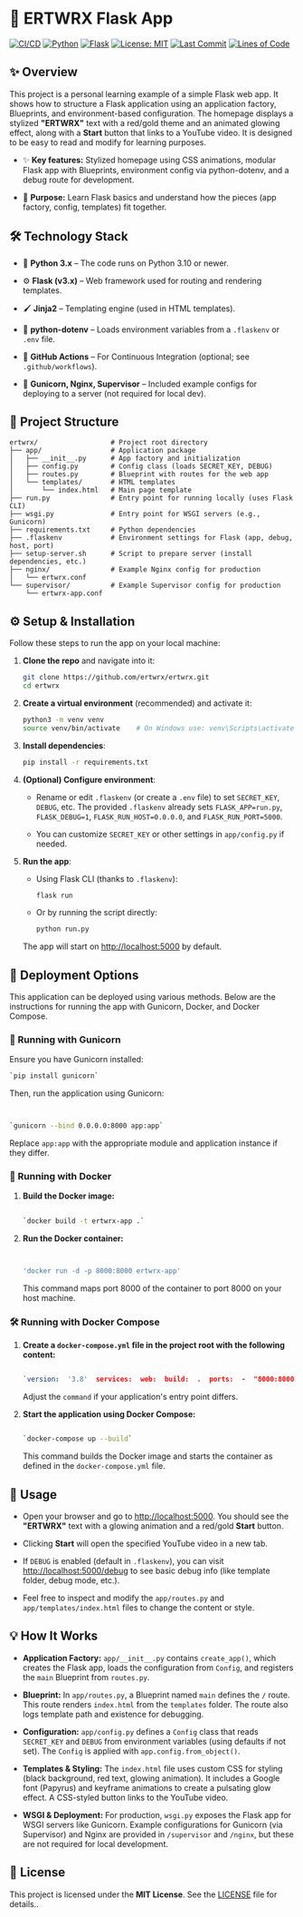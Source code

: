 # 🚀 ERTWRX Flask App

[![CI/CD](https://img.shields.io/github/actions/workflow/status/ertwrx/ertwrx/ci-cd.yml?branch=master)](https://github.com/ertwrx/ertwrx/actions/workflows/ci-cd.yml)
[![Python](https://img.shields.io/badge/Python-3.10+-blue.svg)](https://www.python.org/)
[![Flask](https://img.shields.io/badge/Flask-3.x-lightgrey.svg)](https://flask.palletsprojects.com/)
[![License: MIT](https://img.shields.io/badge/License-MIT-yellow.svg)](https://opensource.org/licenses/MIT)
[![Last Commit](https://img.shields.io/github/last-commit/ertwrx/ertwrx.svg)](https://github.com/ertwrx/ertwrx/commits/master)
[![Lines of Code](https://img.shields.io/tokei/lines/github/ertwrx/ertwrx)](https://github.com/ertwrx/ertwrx)


## ✨ Overview

This project is a personal learning example of a simple Flask web app. It shows how to structure a Flask application using an application factory, Blueprints, and environment-based configuration. The homepage displays a stylized **"ERTWRX"** text with a red/gold theme and an animated glowing effect, along with a **Start** button that links to a YouTube video. It is designed to be easy to read and modify for learning purposes.

-   ✨ **Key features:** Stylized homepage using CSS animations, modular Flask app with Blueprints, environment config via python-dotenv, and a debug route for development.
    
-   📘 **Purpose:** Learn Flask basics and understand how the pieces (app factory, config, templates) fit together.
    

## 🛠️ Technology Stack

-   🐍 **Python 3.x** – The code runs on Python 3.10 or newer.
    
-   ⚙️ **Flask (v3.x)** – Web framework used for routing and rendering templates.
    
-   🖌️ **Jinja2** – Templating engine (used in HTML templates).
    
-   📝 **python-dotenv** – Loads environment variables from a `.flaskenv` or `.env` file.
    
-   🧰 **GitHub Actions** – For Continuous Integration (optional; see `.github/workflows`).
    
-   🚀 **Gunicorn, Nginx, Supervisor** – Included example configs for deploying to a server (not required for local dev).
    

## 📁 Project Structure

```
ertwrx/                  # Project root directory
├── app/                 # Application package
│   ├── __init__.py      # App factory and initialization
│   ├── config.py        # Config class (loads SECRET_KEY, DEBUG)
│   ├── routes.py        # Blueprint with routes for the web app
│   └── templates/       # HTML templates
│       └── index.html   # Main page template
├── run.py               # Entry point for running locally (uses Flask CLI)
├── wsgi.py              # Entry point for WSGI servers (e.g., Gunicorn)
├── requirements.txt     # Python dependencies
├── .flaskenv            # Environment settings for Flask (app, debug, host, port)
├── setup-server.sh      # Script to prepare server (install dependencies, etc.)
├── nginx/               # Example Nginx config for production
│   └── ertwrx.conf
└── supervisor/          # Example Supervisor config for production
    └── ertwrx-app.conf

```

## ⚙️ Setup & Installation

Follow these steps to run the app on your local machine:

1.  **Clone the repo** and navigate into it:
    
    ```bash
    git clone https://github.com/ertwrx/ertwrx.git
    cd ertwrx
    
    ```
    
2.  **Create a virtual environment** (recommended) and activate it:
    
    ```bash
    python3 -m venv venv
    source venv/bin/activate    # On Windows use: venv\Scripts\activate
    
    ```
    
3.  **Install dependencies**:
    
    ```bash
    pip install -r requirements.txt
    
    ```
    
4.  **(Optional) Configure environment**:
    
    -   Rename or edit `.flaskenv` (or create a `.env` file) to set `SECRET_KEY`, `DEBUG`, etc. The provided `.flaskenv` already sets `FLASK_APP=run.py`, `FLASK_DEBUG=1`, `FLASK_RUN_HOST=0.0.0.0`, and `FLASK_RUN_PORT=5000`.
        
    -   You can customize `SECRET_KEY` or other settings in `app/config.py` if needed.
        
5.  **Run the app**:
    
    -   Using Flask CLI (thanks to `.flaskenv`):
        
        ```bash
        flask run
        
        ```
        
    -   Or by running the script directly:
        
        ```bash
        python run.py
        
        ```
        
    
    The app will start on [http://localhost:5000](http://localhost:5000/) by default.
    
## 🚀 Deployment Options

This application can be deployed using various methods. Below are the instructions for running the app with Gunicorn, Docker, and Docker Compose.

### 🔧 Running with Gunicorn

Ensure you have Gunicorn installed:

```bash
`pip install gunicorn` 
```
Then, run the application using Gunicorn:

```bash


`gunicorn --bind 0.0.0.0:8000 app:app` 
```
Replace `app:app` with the appropriate module and application instance if they differ.

### 🐳 Running with Docker

1.  **Build the Docker image:**
    
    ```bash
 
    `docker build -t ertwrx-app .` 
    ```
2.  **Run the Docker container:**
    
    ```bash
    
    
    'docker run -d -p 8000:8000 ertwrx-app' 
    ```
    This command maps port 8000 of the container to port 8000 on your host machine.
    

### 🛠️ Running with Docker Compose

1.  **Create a `docker-compose.yml` file in the project root with the following content:**
    
    ```yaml
    
    `version:  '3.8'  services:  web:  build:  .  ports:  -  "8000:8000"  command:  gunicorn  --bind  0.0.0.0:8000  app:app` 
    ```
    Adjust the `command` if your application's entry point differs.
    
2.  **Start the application using Docker Compose:**
    
    ```bash
    
    `docker-compose up --build` 
    ```
    This command builds the Docker image and starts the container as defined in the `docker-compose.yml` file.



## 🎯 Usage

-   Open your browser and go to [http://localhost:5000](http://localhost:5000/). You should see the **"ERTWRX"** text with a glowing animation and a red/gold **Start** button.
    
-   Clicking **Start** will open the specified YouTube video in a new tab.
    
-   If `DEBUG` is enabled (default in `.flaskenv`), you can visit [http://localhost:5000/debug](http://localhost:5000/debug) to see basic debug info (like template folder, debug mode, etc.).
    
-   Feel free to inspect and modify the `app/routes.py` and `app/templates/index.html` files to change the content or style.
    

## 💡 How It Works

-   **Application Factory:** `app/__init__.py` contains `create_app()`, which creates the Flask app, loads the configuration from `Config`, and registers the `main` Blueprint from `routes.py`.
    
-   **Blueprint:** In `app/routes.py`, a Blueprint named `main` defines the `/` route. This route renders `index.html` from the `templates` folder. The route also logs template path and existence for debugging.
    
-   **Configuration:** `app/config.py` defines a `Config` class that reads `SECRET_KEY` and `DEBUG` from environment variables (using defaults if not set). The `Config` is applied with `app.config.from_object()`.
    
-   **Templates & Styling:** The `index.html` file uses custom CSS for styling (black background, red text, glowing animation). It includes a Google font (Papyrus) and keyframe animations to create a pulsating glow effect. A CSS-styled button links to the YouTube video.
    
-   **WSGI & Deployment:** For production, `wsgi.py` exposes the Flask app for WSGI servers like Gunicorn. Example configurations for Gunicorn (via Supervisor) and Nginx are provided in `/supervisor` and `/nginx`, but these are not required for local development.
    

## 📜 License

This project is licensed under the **MIT License**. See the [LICENSE](https://chatgpt.com/c/LICENSE) file for details..


